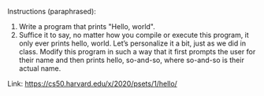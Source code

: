 Instructions (paraphrased):
  1. Write a program that prints "Hello, world".
  2. Suffice it to say, no matter how you compile or execute this program, it only ever prints hello, world. Let’s personalize it a bit, just as we did in class. Modify this         program in such a way that it first prompts the user for their name and then prints hello, so-and-so, where so-and-so is their actual name.
  
Link: https://cs50.harvard.edu/x/2020/psets/1/hello/
